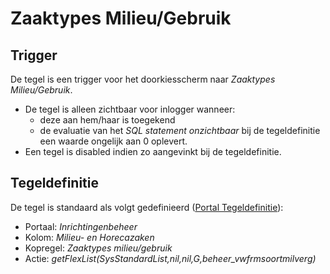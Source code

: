 # Zaaktypes Milieu/Gebruik

## Trigger

De tegel is een trigger voor het doorkiesscherm naar *Zaaktypes Milieu/Gebruik*.

* De tegel is alleen zichtbaar voor inlogger wanneer:
  * deze aan hem/haar is toegekend
  * de evaluatie van het *SQL statement onzichtbaar* bij de tegeldefinitie een waarde ongelijk aan 0 oplevert.
* Een tegel is disabled indien zo aangevinkt bij de tegeldefinitie.

## Tegeldefinitie

De tegel is standaard als volgt gedefinieerd ([Portal Tegeldefinitie](/docs/instellen_inrichten/portaldefinitie/portal_tegel.md)):

* Portaal: *Inrichtingenbeheer*
* Kolom: *Milieu- en Horecazaken*
* Kopregel: *Zaaktypes milieu/gebruik*
* Actie: *getFlexList(SysStandardList,nil,nil,G,beheer_vwfrmsoortmilverg)*
